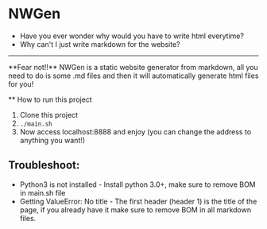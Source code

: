 # NWGen
- Have you ever wonder why would you have to write html everytime?
- Why can't I just write markdown for the website?
<hr>
**Fear not!!** NWGen is a static website generator from markdown, all you need to do is some .md files and then it will automatically generate html files for you!

** How to run this project
1. Clone this project
2. ```./main.sh```
3. Now access localhost:8888 and enjoy (you can change the address to anything you want!)

## Troubleshoot:
- Python3 is not installed - Install python 3.0+, make sure to remove BOM in main.sh file
- Getting ValueError: No title - The first header (header 1) is the title of the page, if you already have it make sure to remove BOM in all markdown files.
